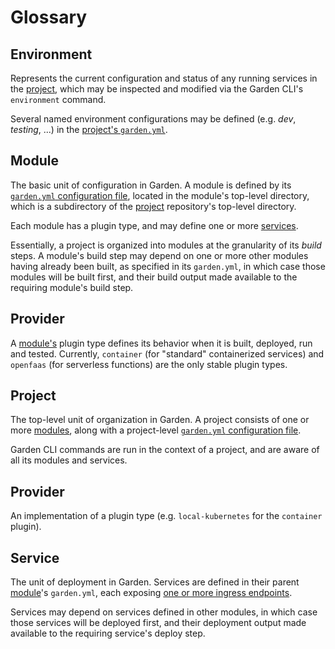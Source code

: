 # Glossary

## Environment

Represents the current configuration and status of any running services in the [project](glossary.md#project), which may be inspected and modified via the Garden CLI's `environment` command.

Several named environment configurations may be defined \(e.g. _dev_, _testing_, ...\) in the [project's `garden.yml`](../using-garden/configuration-files.md#project-configuration).

## Module

The basic unit of configuration in Garden. A module is defined by its [`garden.yml` configuration file](config.md), located in the module's top-level directory, which is a subdirectory of the [project](glossary.md#project) repository's top-level directory.

Each module has a plugin type, and may define one or more [services](glossary.md#service).

Essentially, a project is organized into modules at the granularity of its _build_ steps. A module's build step may depend on one or more other modules having already been built, as specified in its `garden.yml`, in which case those modules will be built first, and their build output made available to the requiring module's build step.

## Provider

A [module's](glossary.md#module) plugin type defines its behavior when it is built, deployed, run and tested. Currently, `container` \(for "standard" containerized services\) and `openfaas` \(for serverless functions\) are the only stable plugin types.

## Project

The top-level unit of organization in Garden. A project consists of one or more [modules](glossary.md#module), along with a project-level [`garden.yml` configuration file](config.md).

Garden CLI commands are run in the context of a project, and are aware of all its modules and services.

## Provider

An implementation of a plugin type \(e.g. `local-kubernetes` for the `container` plugin\).

## Service

The unit of deployment in Garden. Services are defined in their parent [module](glossary.md#module)'s `garden.yml`, each exposing [one or more ingress endpoints](config.md#container).

Services may depend on services defined in other modules, in which case those services will be deployed first, and their deployment output made available to the requiring service's deploy step.

